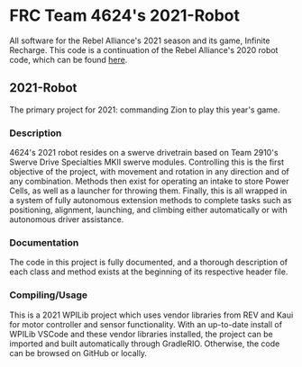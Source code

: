 # FRC Team 4624's 2021-Robot
All software for the Rebel Alliance's 2021 season and its game, Infinite
Recharge. This code is a continuation of the Rebel Alliance's 2020 robot
code, which can be found [here](https://github.com/Wizzrobes/2020-Robot-Code).

## 2021-Robot
The primary project for 2021: commanding Zion to play this year's game.
### Description
4624's 2021 robot resides on a swerve drivetrain based on Team 2910's
Swerve Drive Specialties MKII swerve modules. Controlling this is
the first objective of the project, with movement and rotation in
any direction and of any combination. Methods then exist for
operating an intake to store Power Cells, as well as a launcher
for throwing them. Finally, this is all wrapped in a system of
fully autonomous extension methods to complete tasks such as
positioning, alignment, launching, and climbing either
automatically or with autonomous driver assistance.
### Documentation
The code in this project is fully documented, and a thorough
description of each class and method exists at the beginning
of its respective header file.
### Compiling/Usage
This is a 2021 WPILib project which uses vendor libraries from
REV and Kaui for motor controller and sensor functionality.
With an up-to-date install of WPILib VSCode and these
vendor libraries installed, the project can be imported
and built automatically through GradleRIO. Otherwise, the
code can be browsed on GitHub or locally.
